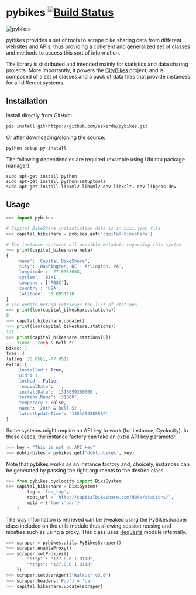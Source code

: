 pybikes [![Build Status](https://travis-ci.org/eskerda/pybikes.svg?branch=master)](https://travis-ci.org/eskerda/pybikes)
=======
![pybikes](http://citybik.es/files/pybikes.png)

pybikes provides a set of tools to scrape bike sharing data from different
websites and APIs, thus providing a coherent and generalized set of classes
and methods to access this sort of information.

The library is distributed and intended mainly for statistics and data
sharing projects. More importantly, it powers the [CityBikes][1] project, and
is composed of a set of classes and a pack of data files that provide instances
for all different systems.

Installation
------------

Install directly from GitHub:
```bash
pip install git+https://github.com/eskerda/pybikes.git
```

Or after downloading/cloning the source:
```bash
python setup.py install
```

The following dependencies are required (example using Ubuntu package manager):
```
sudo apt-get install python
sudo apt-get install python-setuptools
sudo apt-get install libxml2 libxml2-dev libxslt1-dev libgeos-dev
```

Usage
-----
```python
>>> import pybikes

# Capital BikeShare instantiation data is in bixi.json file
>>> capital_bikeshare = pybikes.get('capital-bikeshare')

# The instance contains all possible metadata regarding this system
>>> print(capital_bikeshare.meta)
{
    'name': 'Capital BikeShare',
    'city': 'Washington, DC - Arlington, VA',
    'longitude': -77.0363658,
    'system': 'Bixi',
    'company': ['PBSC'],
    'country': 'USA',
    'latitude': 38.8951118
}
# The update method retrieves the list of stations
>>> print(len(capital_bikeshare.stations))
0
>>> capital_bikeshare.update()
>>> print(len(capital_bikeshare.stations))
191
>>> print(capital_bikeshare.stations[0])
--- 31000 - 20th & Bell St ---
bikes: 7
free: 4
latlng: 38.8561,-77.0512
extra: {
    'installed': True,
    'uid': 1,
    'locked': False,
    'removalDate': '',
    'installDate': '1316059200000',
    'terminalName': '31000',
    'temporary': False,
    'name': '20th & Bell St',
    'latestUpdateTime': '1353454305589'
}
```

Some systems might require an API key to work (for instance, Cyclocity). In
these cases, the instance factory can take an extra API key parameter.

```python
>>> key = "This is not an API key"
>>> dublinbikes = pybikes.get('dublinbikes', key)
```

Note that pybikes works as an instance factory and, choicely, instances can be
generated by passing the right arguments to the desired class

```python
>>> from pybikes.cyclocity import BixiSystem
>>> capital_bikeshare = BixiSystem(
        tag = 'foo_tag',
        root_url = 'http://capitalbikeshare.com/data/stations/',
        meta = {'foo':'bar'}
    )
```

The way information is retrieved can be tweaked using the PyBikesScraper class
included on the utils module thus allowing session reusing and niceties such as
using a proxy. This class uses [Requests][2] module internally.

```python
>>> scraper = pybikes.utils.PyBikesScraper()
>>> scraper.enableProxy()
>>> scraper.setProxies({
        "http" : "127.0.0.1:8118",
        "https": "127.0.0.1:8118"
    })
>>> scraper.setUserAgent("Walrus™ v3.0")
>>> scraper.headers['Foo'] = 'bar'
>>> capital_bikeshare.update(scraper)
```

[1]: http://www.citybik.es              "CityBikes"
[2]: http://docs.python-requests.org    "Requests"
